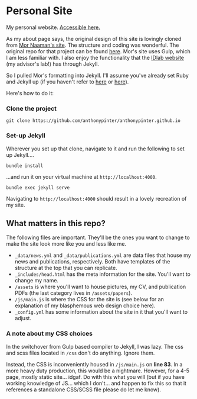 # Personal Site

My personal website. [Accessible here.](https://anthonypinter.com)

As my about page says, the original design of this site is lovingly cloned from [Mor Naaman's site](http://mornaaman.com). The structure and coding was wonderful. The original repo for that project can be found [here](https://github.com/sTechLab/mornaaman.com). Mor's site uses Gulp, which I am less familiar with. I also enjoy the functionality that the [IDlab website](https://cmci.colorado.edu/idlab/) (my advisor's lab!) has through Jekyll.

So I pulled Mor's formatting into Jekyll. I'll assume you've already set Ruby and Jekyll up (if you haven't refer to [here](https://jekyllrb.com/docs/installation/) or [here](https://jekyllrb.com/docs/)).

Here's how to do it:

### Clone the project

    git clone https://github.com/anthonypinter/anthonypinter.github.io

### Set-up Jekyll

Wherever you set up that clone, navigate to it and run the following to set up Jekyll....

````
bundle install
````

...and run it on your virtual machine at `http://localhost:4000`.
````
bundle exec jekyll serve
````

Navigating to `http://localhost:4000` should result in a lovely recreation of my site.

## What matters in this repo?

The following files are important. They'll be the ones you want to change to make the site look more like you and less like me.

* `_data/news.yml` and `_data/publications.yml` are data files that house my news and publications, respectively. Both have templates of the structure at the top that you can replicate.
* `_includes/head.html` has the meta information for the site. You'll want to change my name.
* `/assets` is where you'll want to house pictures, my CV, and publication PDFs (the last category lives in `/assets/papers`).
* `/js/main.js` is where the CSS for the site is (see below for an explanation of my blasphemous web design choice here).
* `_config.yml` has some information about the site in it that you'll want to adjust.


### A note about my CSS choices

In the switchover from Gulp based compiler to Jekyll, I was lazy. The css and scss files located in `/css` don't do anything. Ignore them.

Instead, the CSS is inconveniently housed in `/js/main.js` on **line 83**. In a more heavy duty production, this would be a nightmare. However, for a 4-5 page, mostly static site... idgaf. Do with this what you will (but if you have working knowledge of JS... which I don't... and happen to fix this so that it references a standalone CSS/SCSS file please do let me know).
